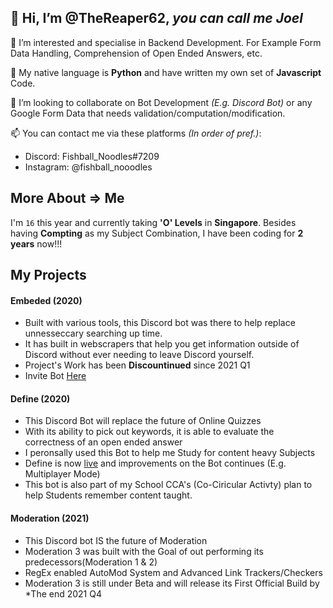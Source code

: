 ## 👋 Hi, I’m @TheReaper62, *you can call me Joel*

👀 I’m interested and specialise in Backend Development.
For Example Form Data Handling, Comprehension of Open Ended Answers, etc.

🌱 My native language is **Python** and have written my own set of **Javascript** Code.

💞️ I’m looking to collaborate on Bot Development *(E.g. Discord Bot)* or any Google Form Data that needs validation/computation/modification.

📫 You can contact me via these platforms *(In order of pref.)*:
 - Discord: Fishball_Noodles#7209
 - Instagram: @fishball_nooodles

## More About => Me
I'm `16` this year and currently taking **'O' Levels** in **Singapore**.
Besides having **Compting** as my Subject Combination, I have been coding for **2 years** now!!!

## My Projects
#### Embeded (2020)
 - Built with various tools, this Discord bot was there to help replace unnesseccary searching up time.
 - It has built in webscrapers that help you get information outside of Discord without ever needing to leave Discord yourself.
 - Project's Work has been **Discountinued** since 2021 Q1
 - Invite Bot [Here](https://discord.com/api/oauth2/authorize?client_id=744096431979102268&permissions=2482503024&scope=bot)
 
 #### Define (2020)
  - This Discord Bot will replace the future of Online Quizzes
  - With its ability to pick out keywords, it is able to evaluate the correctness of an open ended answer
  - I peronsally used this Bot to help me Study for content heavy Subjects
  - Define is now [live](https://discord.com/api/oauth2/authorize?client_id=809441761730494534&permissions=2148005952&scope=bot) and improvements on the Bot continues (E.g. Multiplayer Mode)
  - This bot is also part of my School CCA's (Co-Ciricular Activty) plan to help Students remember content taught.
  
 #### Moderation (2021)
  - This Discord bot IS the future of Moderation
  - Moderation 3 was built with the Goal of out performing its predecessors(Moderation 1 & 2)
  - RegEx enabled AutoMod System and Advanced Link Trackers/Checkers
  - Moderation 3 is still under Beta and will release its First Official Build by *The end 2021 Q4
<!---
TheReaper62/TheReaper62 is a ✨ special ✨ repository because its `README.md` (this file) appears on your GitHub profile.
You can click the Preview link to take a look at your changes.
--->
